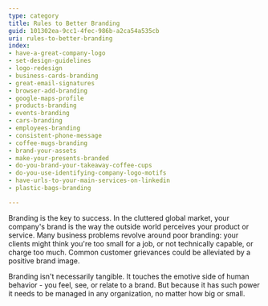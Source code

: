 ```yaml
---
type: category
title: Rules to Better Branding
guid: 101302ea-9cc1-4fec-986b-a2ca54a535cb
uri: rules-to-better-branding
index:
- have-a-great-company-logo
- set-design-guidelines
- logo-redesign
- business-cards-branding
- great-email-signatures
- browser-add-branding
- google-maps-profile
- products-branding
- events-branding
- cars-branding
- employees-branding
- consistent-phone-message
- coffee-mugs-branding
- brand-your-assets
- make-your-presents-branded
- do-you-brand-your-takeaway-coffee-cups
- do-you-use-identifying-company-logo-motifs
- have-urls-to-your-main-services-on-linkedin
- plastic-bags-branding

---
```


Branding is the key to success. In the cluttered global market, your company's brand is the way the outside world perceives your product or service. Many business problems revolve around poor branding: your clients might think you're too small for a job, or not technically capable, or charge too much. Common customer grievances could be alleviated by a positive brand image.

Branding isn't necessarily tangible. It touches the emotive side of human behavior - you feel, see, or relate to a brand. But because it has such power it needs to be managed in any organization, no matter how big or small.

